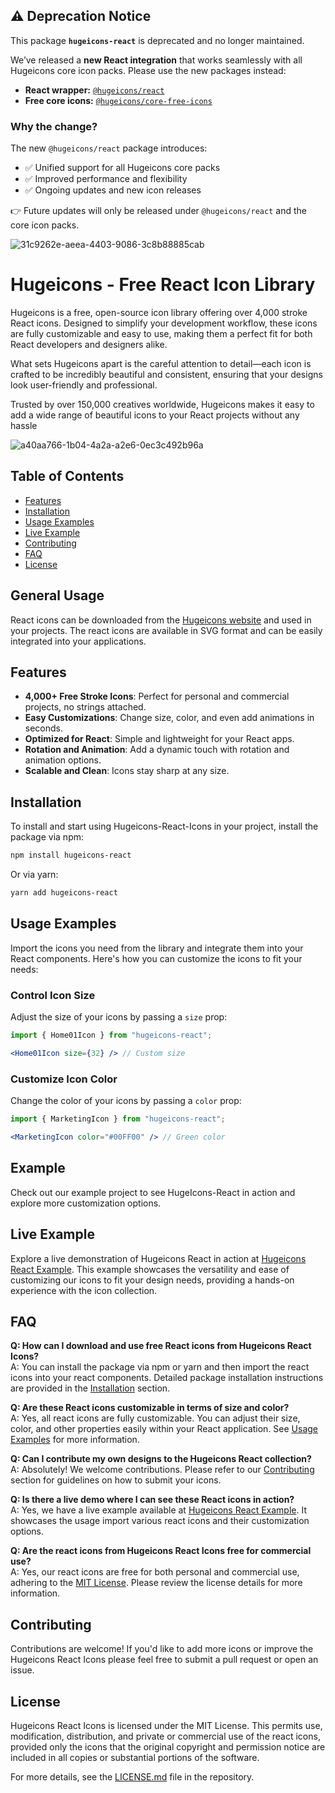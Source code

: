 ## ⚠️ Deprecation Notice  

This package **`hugeicons-react`** is deprecated and no longer maintained.  

We’ve released a **new React integration** that works seamlessly with all Hugeicons core icon packs. Please use the new packages instead:  

- **React wrapper:** [`@hugeicons/react`](https://www.npmjs.com/package/@hugeicons/react)  
- **Free core icons:** [`@hugeicons/core-free-icons`](https://www.npmjs.com/package/@hugeicons/core-free-icons)  

### Why the change?
The new `@hugeicons/react` package introduces:  
- ✅ Unified support for all Hugeicons core packs  
- ✅ Improved performance and flexibility  
- ✅ Ongoing updates and new icon releases  

👉 Future updates will only be released under `@hugeicons/react` and the core icon packs.

![31c9262e-aeea-4403-9086-3c8b88885cab](https://github.com/hugeicons/hugeicons-react/assets/130147052/ff91f2f0-095a-4c6d-8942-3af4759f9021)


# Hugeicons - Free React Icon Library

Hugeicons is a free, open-source icon library offering over 4,000 stroke React icons. Designed to simplify your development workflow, these icons are fully customizable and easy to use, making them a perfect fit for both React developers and designers alike.

What sets Hugeicons apart is the careful attention to detail—each icon is crafted to be incredibly beautiful and consistent, ensuring that your designs look user-friendly and professional.

Trusted by over 150,000 creatives worldwide, Hugeicons makes it easy to add a wide range of beautiful icons to your React projects without any hassle


![a40aa766-1b04-4a2a-a2e6-0ec3c492b96a](https://github.com/hugeicons/hugeicons-react/assets/130147052/f82c0e0e-60ae-4617-802f-812cdc7a58da)


## Table of Contents
- [Features](#features)
- [Installation](#installation)
- [Usage Examples](#usage-examples)
- [Live Example](#live-example)
- [Contributing](#contributing)
- [FAQ](#faq)
- [License](#license)


## General Usage

React icons can be downloaded from the [Hugeicons website](https://hugeicons.com/icons?style=Stroke&type=Rounded) and used in your projects. The react icons are available in SVG format and can be easily integrated into your applications.

## Features

- **4,000+ Free Stroke Icons**: Perfect for personal and commercial projects, no strings attached.
- **Easy Customizations**: Change size, color, and even add animations in seconds.
- **Optimized for React**: Simple and lightweight for your React apps.
- **Rotation and Animation**: Add a dynamic touch with rotation and animation options.
- **Scalable and Clean**: Icons stay sharp at any size.

## Installation

To install and start using Hugeicons-React-Icons in your project, install the package via npm:

```bash
npm install hugeicons-react
```

Or via yarn:

```bash
yarn add hugeicons-react
```

## Usage Examples

Import the icons you need from the library and integrate them into your React components. Here's how you can customize the icons to fit your needs:

### Control Icon Size
Adjust the size of your icons by passing a `size` prop:

```jsx
import { Home01Icon } from "hugeicons-react";

<Home01Icon size={32} /> // Custom size
```

### Customize Icon Color
Change the color of your icons by passing a `color` prop:

```jsx
import { MarketingIcon } from "hugeicons-react";

<MarketingIcon color="#00FF00" /> // Green color
```

## Example

Check out our example project to see HugeIcons-React in action and explore more customization options.

## Live Example

Explore a live demonstration of Hugeicons React in action at [Hugeicons React Example](https://hugeicons-react.vercel.app/). This example showcases the versatility and ease of customizing our icons to fit your design needs, providing a hands-on experience with the icon collection.

## FAQ

**Q: How can I download and use free React icons from Hugeicons React Icons?**  
A: You can install the package via npm or yarn and then import the react icons into your react components. Detailed package installation instructions are provided in the [Installation](#installation) section.

**Q: Are these React icons customizable in terms of size and color?**  
A: Yes, all react icons are fully customizable. You can adjust their size, color, and other properties easily within your React application. See [Usage Examples](#usage-examples) for more information.

**Q: Can I contribute my own designs to the Hugeicons React collection?**  
A: Absolutely! We welcome contributions. Please refer to our [Contributing](#contributing) section for guidelines on how to submit your icons.

**Q: Is there a live demo where I can see these React icons in action?**  
A: Yes, we have a live example available at [Hugeicons React Example](#live-example). It showcases the usage import various react icons and their customization options.

**Q: Are the react icons from Hugeicons React Icons free for commercial use?**  
A: Yes, our react icons are free for both personal and commercial use, adhering to the [MIT License](#license). Please review the license details for more information.


## Contributing

Contributions are welcome! If you'd like to add more icons or improve the Hugeicons React Icons please feel free to submit a pull request or open an issue.

## License

Hugeicons React Icons is licensed under the MIT License. This permits use, modification, distribution, and private or commercial use of the react icons, provided only the icons that the original copyright and permission notice are included in all copies or substantial portions of the software.

For more details, see the [LICENSE.md](./LICENSE.md) file in the repository.
